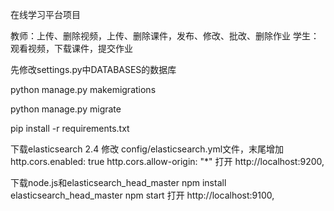 在线学习平台项目

教师：上传、删除视频，上传、删除课件，发布、修改、批改、删除作业
学生：观看视频，下载课件，提交作业

先修改settings.py中DATABASES的数据库

python manage.py makemigrations

python manage.py migrate

pip install -r requirements.txt

下载elasticsearch 2.4
修改 config/elasticsearch.yml文件，末尾增加
http.cors.enabled:  true
http.cors.allow-origin:  "*"
打开 http://localhost:9200, 

下载node.js和elasticsearch_head_master
npm install elasticsearch_head_master
npm start
打开 http://localhost:9100, 